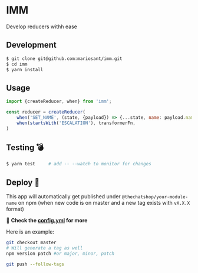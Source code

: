 # IMM

Develop reducers withh ease

## Development
```bash
$ git clone git@github.com:mariosant/imm.git
$ cd imm
$ yarn install
```

## Usage
```javascript
import {createReducer, when} from 'imm';

const reducer = createReducer(
    when('SET_NAME', (state, {payload}) => {...state, name: payload.name}),
    when(startsWith('ESCALATION'), transformerFn,
)
```

## Testing :bomb:
```bash
$ yarn test     # add -- --watch to monitor for changes
```

## Deploy :ship:
This app will automatically get published under `@thechatshop/your-module-name` on npm (when new code is on master and a new tag exists with `vX.X.X` format)

:rotating_light: **Check the [config.yml](./.circleci/config.yml) for more**

Here is an example:

```bash
git checkout master
# Will generate a tag as well
npm version patch #or major, minor, patch

git push --follow-tags
```
